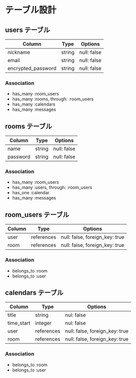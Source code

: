 # テーブル設計

## users テーブル

| Column             | Type   | Options     |
| ------------------ | ------ | ----------- |
| nickname           | string | null: false |
| email              | string | null: false |
| encrypted_password | string | null: false |

### Association

- has_many :room_users
- has_many :rooms, through: :room_users
- has_many :calendars
- has_many :messages

## rooms テーブル

| Column   | Type   | Options     |
| -------- | ------ | ----------- |
| name     | string | null: false |
| password | string | null: false |

### Association

- has_many :room_users
- has_many :users, through: :room_users
- has_one :calendar
- has_many :messages

## room_users テーブル

| Column | Type       | Options                        |
| ------ | ---------- | ------------------------------ |
| user   | references | null: false, foreign_key: true |
| room   | references | null: false, foreign_key: true |

### Association

- belongs_to :room
- belongs_to :user

## calendars テーブル

| Column     | Type       | Options                        |
| ---------- | ---------- | ------------------------------ |
| title      | string     | nul: false                     |
| time_start | integer    | nul: false                     |
| user       | references | null: false, foreign_key: true |
| room       | references | null: false, foreign_key: true |

### Association

- belongs_to :room
- belongs_to :user
